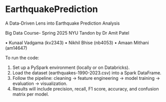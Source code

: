 # EarthquakePrediction
A Data-Driven Lens into Earthquake Prediction Analysis

Big Data Course- Spring 2025 NYU Tandon by Dr Amit Patel

•	Kunaal Vadgama (kv2343)
•	Nikhil Bhise (nb4053)
•	Amaan Mithani (am14647)



To run the code:
1.	Set up a PySpark environment (locally or on Databricks).
2.	Load the dataset (earthquakes-1990-2023.csv) into a Spark DataFrame.
3.	Follow the pipeline: cleaning → feature engineering → model training → evaluation → visualization.
4.	Results will include precision, recall, F1 score, accuracy, and confusion matrix per model.


